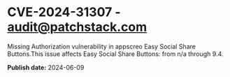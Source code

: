 # CVE-2024-31307 - audit@patchstack.com

Missing Authorization vulnerability in appscreo Easy Social Share Buttons.This issue affects Easy Social Share Buttons: from n/a through 9.4.

**Publish date:** 2024-06-09
